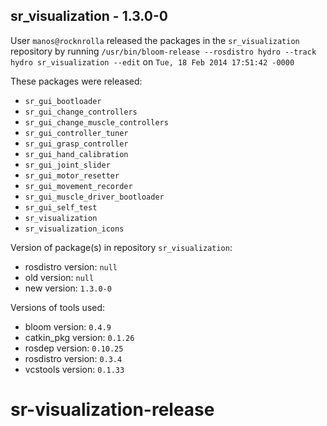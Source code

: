 ## sr_visualization - 1.3.0-0

User `manos@rocknrolla` released the packages in the `sr_visualization` repository by running `/usr/bin/bloom-release --rosdistro hydro --track hydro sr_visualization --edit` on `Tue, 18 Feb 2014 17:51:42 -0000`

These packages were released:
- `sr_gui_bootloader`
- `sr_gui_change_controllers`
- `sr_gui_change_muscle_controllers`
- `sr_gui_controller_tuner`
- `sr_gui_grasp_controller`
- `sr_gui_hand_calibration`
- `sr_gui_joint_slider`
- `sr_gui_motor_resetter`
- `sr_gui_movement_recorder`
- `sr_gui_muscle_driver_bootloader`
- `sr_gui_self_test`
- `sr_visualization`
- `sr_visualization_icons`

Version of package(s) in repository `sr_visualization`:
- rosdistro version: `null`
- old version: `null`
- new version: `1.3.0-0`

Versions of tools used:
- bloom version: `0.4.9`
- catkin_pkg version: `0.1.26`
- rosdep version: `0.10.25`
- rosdistro version: `0.3.4`
- vcstools version: `0.1.33`


sr-visualization-release
========================

